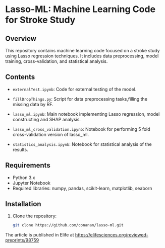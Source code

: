 # Lasso-ML: Machine Learning Code for Stroke Study

## Overview
This repository contains machine learning code focused on a stroke study using Lasso regression techniques. It includes data preprocessing, model training, cross-validation, and statistical analysis.

## Contents
- `externalTest.ipynb`: Code for external testing of the model.
- `fillDropThings.py`: Script for data preprocessing tasks,filling the missing data by RF.
- `lasso_ml.ipynb`: Main notebook implementing Lasso regression, model constructing and SHAP analysis.
- `lasso_ml_cross_validation.ipynb`: Notebook for performing 5 fold cross-validation version of lasso_ml.

- `statistics_analysis.ipynb`: Notebook for statistical analysis of the results.

## Requirements
- Python 3.x
- Jupyter Notebook
- Required libraries: numpy, pandas, scikit-learn, matplotlib, seaborn

## Installation
1. Clone the repository:
   ```bash
   git clone https://github.com/conanan/lasso-ml.git
   ```
The article is published in Elife at https://elifesciences.org/reviewed-preprints/98759
